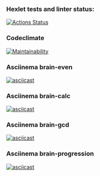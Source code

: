 ### Hexlet tests and linter status:
[![Actions Status](https://github.com/1gwh1te/python-project-49/workflows/hexlet-check/badge.svg)](https://github.com/1gwh1te/python-project-49/actions)
### Codeclimate
[![Maintainability](https://api.codeclimate.com/v1/badges/f3a6c80e2119f5532076/maintainability)](https://codeclimate.com/github/1gwh1te/python-project-49/maintainability)
### Asciinema brain-even
[![asciicast](https://asciinema.org/a/YJ1XuO1OsO2wICJENrmIRSZuv.svg)](https://asciinema.org/a/YJ1XuO1OsO2wICJENrmIRSZuv)
### Asciinema brain-calc
[![asciicast](https://asciinema.org/a/WIOUYABIQYwEpGzUZLYAiAf14.svg)](https://asciinema.org/a/WIOUYABIQYwEpGzUZLYAiAf14)
### Asciinema brain-gcd
[![asciicast](https://asciinema.org/a/e4oHPkYneleAnKrnZPWkiWRB2.svg)](https://asciinema.org/a/e4oHPkYneleAnKrnZPWkiWRB2)
### Asciinema brain-progression
[![asciicast](https://asciinema.org/a/J2nHVcnQXkjKYG1DHinl1MqIM.svg)](https://asciinema.org/a/J2nHVcnQXkjKYG1DHinl1MqIM)

